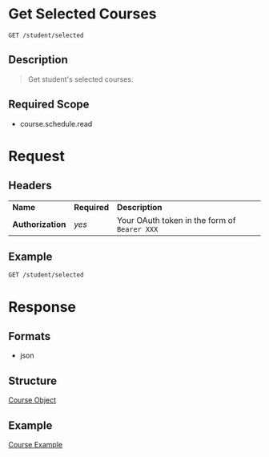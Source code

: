# Get Selected Courses

```
GET /student/selected
```

## Description
> Get student's selected courses.

## Required Scope
- course.schedule.read

# Request

## Headers
<table>
    <tr>
        <td><b>Name</b></td>
        <td><b>Required</b></td>
        <td><b>Description</b></td>
    </tr>
    <tr>
        <td><b>Authorization</b></td>
        <td><i>yes</i></td>
        <td>Your OAuth token in the form of <code>Bearer XXX</code></td>
    </tr>
</table>

## Example
```
GET /student/selected
```

# Response

## Formats
- json

## Structure
[Course Object](../course/course.md#structure)

## Example
[Course Example](../course/course.md#example-1)